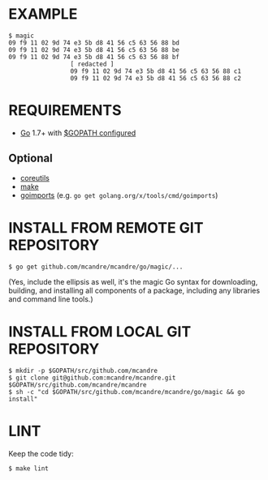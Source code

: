 # EXAMPLE

```
$ magic
09 f9 11 02 9d 74 e3 5b d8 41 56 c5 63 56 88 bd
09 f9 11 02 9d 74 e3 5b d8 41 56 c5 63 56 88 be
09 f9 11 02 9d 74 e3 5b d8 41 56 c5 63 56 88 bf
                 [ redacted ]
                 09 f9 11 02 9d 74 e3 5b d8 41 56 c5 63 56 88 c1
                 09 f9 11 02 9d 74 e3 5b d8 41 56 c5 63 56 88 c2
```

# REQUIREMENTS

* [Go](https://golang.org) 1.7+ with [$GOPATH configured](https://gist.github.com/mcandre/ef73fb77a825bd153b7836ddbd9a6ddc)

## Optional

* [coreutils](https://www.gnu.org/software/coreutils/coreutils.html)
* [make](https://www.gnu.org/software/make/)
* [goimports](https://godoc.org/golang.org/x/tools/cmd/goimports) (e.g. `go get golang.org/x/tools/cmd/goimports`)

# INSTALL FROM REMOTE GIT REPOSITORY

```
$ go get github.com/mcandre/mcandre/go/magic/...
```

(Yes, include the ellipsis as well, it's the magic Go syntax for downloading, building, and installing all components of a package, including any libraries and command line tools.)

# INSTALL FROM LOCAL GIT REPOSITORY

```
$ mkdir -p $GOPATH/src/github.com/mcandre
$ git clone git@github.com:mcandre/mcandre.git $GOPATH/src/github.com/mcandre/mcandre
$ sh -c "cd $GOPATH/src/github.com/mcandre/mcandre/go/magic && go install"
```

# LINT

Keep the code tidy:

```
$ make lint
```
